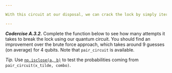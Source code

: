 ```yaml
---

With this circuit at our disposal, we can crack the lock by simply iterating over the labels $\tilde{\mathbf{x}}$ until we detect the solution. Let's see how long this takes on average.

---
```


***Codercise A.3.2.*** Complete the function below to see how many attempts it takes to break the lock using our quantum circuit. You should find an improvement over the brute force approach, which takes around $9$ guesses (on average) for $4$ qubits. Note that ``pair_circuit`` is available.

*Tip.* Use [``np.isclose(a, b)``](https://numpy.org/doc/stable/reference/generated/numpy.isclose.html) to test the probabilities coming from ``pair_circuit(x_tilde, combo)``.
